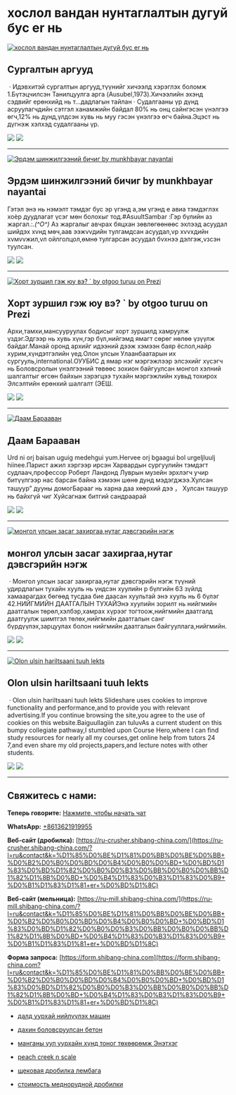# хослол вандан нунтаглалтын дугуй бус er нь

<a href="https://swt.shibang-china.com/?l=ru&img&k=%D1%85%D0%BE%D1%81%D0%BB%D0%BE%D0%BB+%D0%B2%D0%B0%D0%BD%D0%B4%D0%B0%D0%BD+%D0%BD%D1%83%D0%BD%D1%82%D0%B0%D0%B3%D0%BB%D0%B0%D0%BB%D1%82%D1%8B%D0%BD+%D0%B4%D1%83%D0%B3%D1%83%D0%B9+%D0%B1%D1%83%D1%81+er+%D0%BD%D1%8C" target="_blank">![хослол вандан нунтаглалтын дугуй бус er нь](http://static.shibang-china.com/all-800x300/1138.jpg)</a>

## Сургалтын аргууд
&nbsp;&#0183;&#32;Идэвхитэй сургалтын аргууд,түүнийг хичээлд хэрэглэх боломж 1.Бүтэцчилсэн Танилцуулга арга (Ausubel,1973).Хичээлийн эхэнд сэдвийг ерөнхийд нь т…дадлагын тайлан&nbsp;&#0183;&#32;Судалгааны үр дүнд асруулагчдийн сэтгэл ханамжийн байдал 80% нь онц сайнгэсэн үнэлгээ өгч,12% нь дунд,үлдсэн хувь нь муу гэсэн үнэлгээ өгч байна.Эцэст нь дүгнэж хэлхэд судалгааны үр.


<a href="https://whatsapp.shibangsoft.com/WhatsApp.php" target="_blank" title="WhatsApp">![](http://static.shibang-china.com/icon/whatsapp.png)</a> <a href="https://swt.shibang-china.com/?l=ru&icon&k=%D1%85%D0%BE%D1%81%D0%BB%D0%BE%D0%BB+%D0%B2%D0%B0%D0%BD%D0%B4%D0%B0%D0%BD+%D0%BD%D1%83%D0%BD%D1%82%D0%B0%D0%B3%D0%BB%D0%B0%D0%BB%D1%82%D1%8B%D0%BD+%D0%B4%D1%83%D0%B3%D1%83%D0%B9+%D0%B1%D1%83%D1%81+er+%D0%BD%D1%8C" target="_blank">![](http://static.shibang-china.com/icon/chat-ru.png)</a>

---

<a href="https://swt.shibang-china.com/?l=ru&img&k=%D1%85%D0%BE%D1%81%D0%BB%D0%BE%D0%BB+%D0%B2%D0%B0%D0%BD%D0%B4%D0%B0%D0%BD+%D0%BD%D1%83%D0%BD%D1%82%D0%B0%D0%B3%D0%BB%D0%B0%D0%BB%D1%82%D1%8B%D0%BD+%D0%B4%D1%83%D0%B3%D1%83%D0%B9+%D0%B1%D1%83%D1%81+er+%D0%BD%D1%8C" target="_blank">![Эрдэм шинжилгээний бичиг by munkhbayar nayantai](http://static.shibang-china.com/all-800x300/14.jpg)</a>

## Эрдэм шинжилгээний бичиг by munkhbayar nayantai
Гэтэл энэ нь нэмэлт тэмдэг бус эр үгэнд a,эм үгэнд e авиа тэмдэглэх хоѐр дуудлагат үсэг мөн болохыг тод.#AsuultSambar :Гэр бүлийн аз жаргал.:.*(^O^)* Аз жаргалыг авчрах бяцхан зөвлөгөөнөөс эхлээд асуудал шийдэх хvнд мөч,аав ээжvvдийн тулгамдсан асуудал,vр хvvхдийн хvмvvжил,vл ойлголцол,өмнө тулгарсан асуудал бvхнээ дэлгэж,vзсэн туулсан.


<a href="https://whatsapp.shibangsoft.com/WhatsApp.php" target="_blank" title="WhatsApp">![](http://static.shibang-china.com/icon/whatsapp.png)</a> <a href="https://swt.shibang-china.com/?l=ru&icon&k=%D1%85%D0%BE%D1%81%D0%BB%D0%BE%D0%BB+%D0%B2%D0%B0%D0%BD%D0%B4%D0%B0%D0%BD+%D0%BD%D1%83%D0%BD%D1%82%D0%B0%D0%B3%D0%BB%D0%B0%D0%BB%D1%82%D1%8B%D0%BD+%D0%B4%D1%83%D0%B3%D1%83%D0%B9+%D0%B1%D1%83%D1%81+er+%D0%BD%D1%8C" target="_blank">![](http://static.shibang-china.com/icon/chat-ru.png)</a>

---

<a href="https://swt.shibang-china.com/?l=ru&img&k=%D1%85%D0%BE%D1%81%D0%BB%D0%BE%D0%BB+%D0%B2%D0%B0%D0%BD%D0%B4%D0%B0%D0%BD+%D0%BD%D1%83%D0%BD%D1%82%D0%B0%D0%B3%D0%BB%D0%B0%D0%BB%D1%82%D1%8B%D0%BD+%D0%B4%D1%83%D0%B3%D1%83%D0%B9+%D0%B1%D1%83%D1%81+er+%D0%BD%D1%8C" target="_blank">![Хорт зуршил гэж юу вэ? ` by otgoo turuu on Prezi](http://static.shibang-china.com/all-800x300/1487.jpg)</a>

## Хорт зуршил гэж юу вэ? ` by otgoo turuu on Prezi
Архи,тамхи,мансууруулах бодисыг хорт зуршилд хамруулж үздэг.Эдгээр нь хувь хүн,гэр бүл,нийгэмд ямагт сөрөг нөлөө үзүүлж байдаг.Манай оронд архийг идээний дээж хэмээн баяр ёслол,найр хурим,хүндэтгэлийн үед.Олон улсын Улаанбаатарын их сургууль,international.ОУУБИС д ямар нэг мэргэжлээр элсэхийг хүсэгч нь Боловсролын үнэлгээний төвөөс зохион байгуулсан монгол хэлний шалгалтыг өгсөн байхын зэрэгцээ тухайн мэргэжлийн хувьд тохирох Элсэлтийн ерөнхий шалгалт (ЭЕШ.


<a href="https://whatsapp.shibangsoft.com/WhatsApp.php" target="_blank" title="WhatsApp">![](http://static.shibang-china.com/icon/whatsapp.png)</a> <a href="https://swt.shibang-china.com/?l=ru&icon&k=%D1%85%D0%BE%D1%81%D0%BB%D0%BE%D0%BB+%D0%B2%D0%B0%D0%BD%D0%B4%D0%B0%D0%BD+%D0%BD%D1%83%D0%BD%D1%82%D0%B0%D0%B3%D0%BB%D0%B0%D0%BB%D1%82%D1%8B%D0%BD+%D0%B4%D1%83%D0%B3%D1%83%D0%B9+%D0%B1%D1%83%D1%81+er+%D0%BD%D1%8C" target="_blank">![](http://static.shibang-china.com/icon/chat-ru.png)</a>

---

<a href="https://swt.shibang-china.com/?l=ru&img&k=%D1%85%D0%BE%D1%81%D0%BB%D0%BE%D0%BB+%D0%B2%D0%B0%D0%BD%D0%B4%D0%B0%D0%BD+%D0%BD%D1%83%D0%BD%D1%82%D0%B0%D0%B3%D0%BB%D0%B0%D0%BB%D1%82%D1%8B%D0%BD+%D0%B4%D1%83%D0%B3%D1%83%D0%B9+%D0%B1%D1%83%D1%81+er+%D0%BD%D1%8C" target="_blank">![Даам Барааван](http://static.shibang-china.com/all-800x300/1222.jpg)</a>

## Даам Барааван
Urd ni orj baisan uguig medehgui yum.Hervee orj bgaagui bol urgeljluulj hiinee.Парист ажил хэргээр ирсэн Харвардын сургуулийн тэмдэгт судлаач,профессор Роберт Ландонд Луврын музейн эрхлэгч учир битүүлгээр нас барсан байна хэмээн шөнө дунд мэдэгджээ.Хулсан ташуур” дууны домогБарааг нь харна даа хөөрхий дээ ， Хулсан ташуур нь байхгүй чиг Хуйсагнаж битгий сандраарай


<a href="https://whatsapp.shibangsoft.com/WhatsApp.php" target="_blank" title="WhatsApp">![](http://static.shibang-china.com/icon/whatsapp.png)</a> <a href="https://swt.shibang-china.com/?l=ru&icon&k=%D1%85%D0%BE%D1%81%D0%BB%D0%BE%D0%BB+%D0%B2%D0%B0%D0%BD%D0%B4%D0%B0%D0%BD+%D0%BD%D1%83%D0%BD%D1%82%D0%B0%D0%B3%D0%BB%D0%B0%D0%BB%D1%82%D1%8B%D0%BD+%D0%B4%D1%83%D0%B3%D1%83%D0%B9+%D0%B1%D1%83%D1%81+er+%D0%BD%D1%8C" target="_blank">![](http://static.shibang-china.com/icon/chat-ru.png)</a>

---

<a href="https://swt.shibang-china.com/?l=ru&img&k=%D1%85%D0%BE%D1%81%D0%BB%D0%BE%D0%BB+%D0%B2%D0%B0%D0%BD%D0%B4%D0%B0%D0%BD+%D0%BD%D1%83%D0%BD%D1%82%D0%B0%D0%B3%D0%BB%D0%B0%D0%BB%D1%82%D1%8B%D0%BD+%D0%B4%D1%83%D0%B3%D1%83%D0%B9+%D0%B1%D1%83%D1%81+er+%D0%BD%D1%8C" target="_blank">![монгол улсын засаг захиргаа,нутаг дэвсгэрийн нэгж](http://static.shibang-china.com/all-800x300/710.jpg)</a>

## монгол улсын засаг захиргаа,нутаг дэвсгэрийн нэгж
&nbsp;&#0183;&#32;Монгол улсын засаг захиргаа,нутаг дэвсгэрийн нэгж түүний удирдлагын тухайн хууль нь үндсэн хуулийн р бүлгийн 63 зүйлд хамаарагдах бөгөөд тусдаа бие даасан хуультай энэ хууль нь 6 бүлэг 42.НИЙГМИЙН ДААТГАЛЫН ТУХАЙЭнэ хуулийн зорилт нь нийгмийн даатгалын төрөл,хэлбэр,хамрах хүрээг тогтоож,нийгмийн даатгалд даатгуулж шимтгэл төлөх,нийгмийн даатгалын санг бүрдүүлэх,зарцуулах болон нийгмийн даатгалын байгууллага,нийгмийн.


<a href="https://whatsapp.shibangsoft.com/WhatsApp.php" target="_blank" title="WhatsApp">![](http://static.shibang-china.com/icon/whatsapp.png)</a> <a href="https://swt.shibang-china.com/?l=ru&icon&k=%D1%85%D0%BE%D1%81%D0%BB%D0%BE%D0%BB+%D0%B2%D0%B0%D0%BD%D0%B4%D0%B0%D0%BD+%D0%BD%D1%83%D0%BD%D1%82%D0%B0%D0%B3%D0%BB%D0%B0%D0%BB%D1%82%D1%8B%D0%BD+%D0%B4%D1%83%D0%B3%D1%83%D0%B9+%D0%B1%D1%83%D1%81+er+%D0%BD%D1%8C" target="_blank">![](http://static.shibang-china.com/icon/chat-ru.png)</a>

---

<a href="https://swt.shibang-china.com/?l=ru&img&k=%D1%85%D0%BE%D1%81%D0%BB%D0%BE%D0%BB+%D0%B2%D0%B0%D0%BD%D0%B4%D0%B0%D0%BD+%D0%BD%D1%83%D0%BD%D1%82%D0%B0%D0%B3%D0%BB%D0%B0%D0%BB%D1%82%D1%8B%D0%BD+%D0%B4%D1%83%D0%B3%D1%83%D0%B9+%D0%B1%D1%83%D1%81+er+%D0%BD%D1%8C" target="_blank">![Olon ulsin hariltsaani tuuh lekts](http://static.shibang-china.com/all-800x300/780.jpg)</a>

## Olon ulsin hariltsaani tuuh lekts
&nbsp;&#0183;&#32;Olon ulsin hariltsaani tuuh lekts Slideshare uses cookies to improve functionality and performance,and to provide you with relevant advertising.If you continue browsing the site,you agree to the use of cookies on this website.Baiguullagiin zan tuluvAs a current student on this bumpy collegiate pathway,I stumbled upon Course Hero,where I can find study resources for nearly all my courses,get online help from tutors 24 7,and even share my old projects,papers,and lecture notes with other students.


<a href="https://whatsapp.shibangsoft.com/WhatsApp.php" target="_blank" title="WhatsApp">![](http://static.shibang-china.com/icon/whatsapp.png)</a> <a href="https://swt.shibang-china.com/?l=ru&icon&k=%D1%85%D0%BE%D1%81%D0%BB%D0%BE%D0%BB+%D0%B2%D0%B0%D0%BD%D0%B4%D0%B0%D0%BD+%D0%BD%D1%83%D0%BD%D1%82%D0%B0%D0%B3%D0%BB%D0%B0%D0%BB%D1%82%D1%8B%D0%BD+%D0%B4%D1%83%D0%B3%D1%83%D0%B9+%D0%B1%D1%83%D1%81+er+%D0%BD%D1%8C" target="_blank">![](http://static.shibang-china.com/icon/chat-ru.png)</a>

---
## Свяжитесь с нами:

**Теперь говорите:** [Нажмите, чтобы начать чат](https://swt.shibang-china.com?l=ru&contact&k=%D1%85%D0%BE%D1%81%D0%BB%D0%BE%D0%BB+%D0%B2%D0%B0%D0%BD%D0%B4%D0%B0%D0%BD+%D0%BD%D1%83%D0%BD%D1%82%D0%B0%D0%B3%D0%BB%D0%B0%D0%BB%D1%82%D1%8B%D0%BD+%D0%B4%D1%83%D0%B3%D1%83%D0%B9+%D0%B1%D1%83%D1%81+er+%D0%BD%D1%8C)

**WhatsApp:**  [+8613621919955](https://whatsapp.shibangsoft.com/WhatsApp.php)

**Веб-сайт (дробилка):** [https://ru-crusher.shibang-china.com/](https://ru-crusher.shibang-china.com/?l=ru&contact&k=%D1%85%D0%BE%D1%81%D0%BB%D0%BE%D0%BB+%D0%B2%D0%B0%D0%BD%D0%B4%D0%B0%D0%BD+%D0%BD%D1%83%D0%BD%D1%82%D0%B0%D0%B3%D0%BB%D0%B0%D0%BB%D1%82%D1%8B%D0%BD+%D0%B4%D1%83%D0%B3%D1%83%D0%B9+%D0%B1%D1%83%D1%81+er+%D0%BD%D1%8C)

**Веб-сайт (мельница):** [https://ru-mill.shibang-china.com/](https://ru-mill.shibang-china.com/?l=ru&contact&k=%D1%85%D0%BE%D1%81%D0%BB%D0%BE%D0%BB+%D0%B2%D0%B0%D0%BD%D0%B4%D0%B0%D0%BD+%D0%BD%D1%83%D0%BD%D1%82%D0%B0%D0%B3%D0%BB%D0%B0%D0%BB%D1%82%D1%8B%D0%BD+%D0%B4%D1%83%D0%B3%D1%83%D0%B9+%D0%B1%D1%83%D1%81+er+%D0%BD%D1%8C)

**Форма запроса:** [https://form.shibang-china.com](https://form.shibang-china.com?l=ru&contact&k=%D1%85%D0%BE%D1%81%D0%BB%D0%BE%D0%BB+%D0%B2%D0%B0%D0%BD%D0%B4%D0%B0%D0%BD+%D0%BD%D1%83%D0%BD%D1%82%D0%B0%D0%B3%D0%BB%D0%B0%D0%BB%D1%82%D1%8B%D0%BD+%D0%B4%D1%83%D0%B3%D1%83%D0%B9+%D0%B1%D1%83%D1%81+er+%D0%BD%D1%8C)

* [далд уурхай нийлүүлэх машин](../128/%D0%B4%D0%B0%D0%BB%D0%B4%20%D1%83%D1%83%D1%80%D1%85%D0%B0%D0%B9%20%D0%BD%D0%B8%D0%B9%D0%BB%D2%AF%D2%AF%D0%BB%D1%8D%D1%85%20%D0%BC%D0%B0%D1%88%D0%B8%D0%BD.md)

* [дахин боловсруулсан бетон](../128/%D0%B4%D0%B0%D1%85%D0%B8%D0%BD%20%D0%B1%D0%BE%D0%BB%D0%BE%D0%B2%D1%81%D1%80%D1%83%D1%83%D0%BB%D1%81%D0%B0%D0%BD%20%D0%B1%D0%B5%D1%82%D0%BE%D0%BD.md)

* [манганы уул уурхайн хүнд тоног төхөөрөмж Энэтхэг](../129/%D0%BC%D0%B0%D0%BD%D0%B3%D0%B0%D0%BD%D1%8B%20%D1%83%D1%83%D0%BB%20%D1%83%D1%83%D1%80%D1%85%D0%B0%D0%B9%D0%BD%20%D1%85%D2%AF%D0%BD%D0%B4%20%D1%82%D0%BE%D0%BD%D0%BE%D0%B3%20%D1%82%D3%A9%D1%85%D3%A9%D3%A9%D1%80%D3%A9%D0%BC%D0%B6%20%D0%AD%D0%BD%D1%8D%D1%82%D1%85%D1%8D%D0%B3.md)

* [peach creek n scale](../128/peach%20creek%20n%20scale.md)

* [щековая дробилка лембага](../126/%D1%89%D0%B5%D0%BA%D0%BE%D0%B2%D0%B0%D1%8F%20%D0%B4%D1%80%D0%BE%D0%B1%D0%B8%D0%BB%D0%BA%D0%B0%20%D0%BB%D0%B5%D0%BC%D0%B1%D0%B0%D0%B3%D0%B0.md)

* [стоимость меднорудной дробилки](../126/%D1%81%D1%82%D0%BE%D0%B8%D0%BC%D0%BE%D1%81%D1%82%D1%8C%20%D0%BC%D0%B5%D0%B4%D0%BD%D0%BE%D1%80%D1%83%D0%B4%D0%BD%D0%BE%D0%B9%20%D0%B4%D1%80%D0%BE%D0%B1%D0%B8%D0%BB%D0%BA%D0%B8.md)